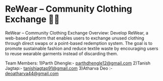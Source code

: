 # ReWear – Community Clothing Exchange 🌿👗 #

ReWear – Community Clothing Exchange
Overview:
Develop ReWear, a web-based platform that enables users to exchange unused clothing
through direct swaps or a point-based redemption system. The goal is to promote sustainable
fashion and reduce textile waste by encouraging users to reuse wearable garments instead of
discarding them.

Team Members:
1)Parth Dhengle:- parthdhengle12@gmail.com
2)Tanish Jagtap:- tanishjagtap91@gmail.com
3)Atharva Deo :- deoatharva44@gmail.com
